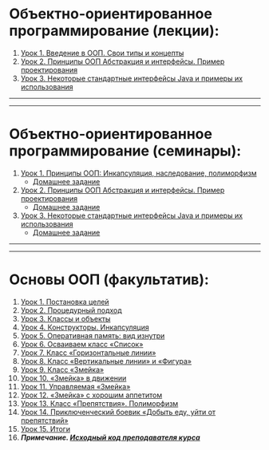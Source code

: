 
# **Объектно-ориентированное программирование (лекции):**

1. [Урок 1. Введение в ООП. Свои типы и концепты](https://github.com/olgashenkel/OOP_course/tree/main/Lesson/Lesson_1)
2. [Урок 2. Принципы ООП Абстракция и интерфейсы. Пример проектирования](https://github.com/olgashenkel/OOP_course/tree/main/Lesson/Lesson_2)
3. [Урок 3. Некоторые стандартные интерфейсы Java и примеры их использования](https://github.com/olgashenkel/OOP_course/tree/main/Lesson/Lesson_3)
<!-- 4. [Урок 4. ООП: Обобщения](https://github.com/olgashenkel/OOP_course/tree/main/Lesson/Lesson_4)
5. [Урок 5. ООП: От простого к практике](https://github.com/olgashenkel/OOP_course/tree/main/Lesson/Lesson_5)
6. [Урок 6. SOLID](https://github.com/olgashenkel/OOP_course/tree/main/Lesson/Lesson_6)
7. [Урок 6. Есть ли жизнь без Java?](https://github.com/olgashenkel/OOP_course/tree/main/Lesson/Lesson_7) -->

---
---

# **Объектно-ориентированное программирование (семинары):**

1. [Урок 1. Принципы ООП: Инкапсуляция, наследование, полиморфизм](https://github.com/olgashenkel/OOP_course/tree/main/Seminar/Seminar_1/VendingMachine/src)
   * [Домашнее задание](https://github.com/olgashenkel/homeWork/tree/master/src)
2. [Урок 2. Принципы ООП Абстракция и интерфейсы. Пример проектирования](https://github.com/olgashenkel/OOP_course/tree/master/Seminar/Seminar_2/Seminar_2/src)
   * [Домашнее задание](https://github.com/olgashenkel/homeWork/tree/master/src)
3. [Урок 3. Некоторые стандартные интерфейсы Java и примеры их использования](https://github.com/olgashenkel/OOP_course/tree/master/Seminar/Seminar_3/src/study_group)
   * [Домашнее задание](https://github.com/olgashenkel/homeWork/tree/master/src)
<!--    4. [Урок 4. ООП: Обобщения. ч1](https://github.com/olgashenkel/OOP_course/tree/master/Seminar/Seminar_4/Seminar_3/src)
   * [Домашнее задание](https://github.com/olgashenkel/homeWork/tree/master/src)
5. [Урок 5. От простого к практике](https://github.com/olgashenkel/OOP_course/tree/master/Seminar/Seminar_5/Seminar_3/src)
   * [Домашнее задание](https://github.com/olgashenkel/homeWork/tree/master/src)
6. [Урок 6. ООП Дизайн и Solid](https://github.com/olgashenkel/OOP_course/tree/master/Seminar/Seminar_6/Seminar_3/src)
   * [Домашнее задание](https://github.com/olgashenkel/homeWork/tree/master/src)
7. [Урок 7. ООП Дизайн и Solid ч.2](https://github.com/olgashenkel/OOP_course/tree/master/Seminar/Seminar_7/Seminar_3/src)
   * [Промежуточная аттестация](https://github.com/olgashenkel/homeWork/tree/master/src) -->

---
---

# **Основы ООП (факультатив):**

1. [Урок 1. Постановка целей](https://github.com/olgashenkel/OOP_course/blob/master/Elective/OOP_elective/Program.cs)
2. [Урок 2. Процедурный подход](https://github.com/olgashenkel/OOP_course/blob/master/Elective/OOP_elective/Program.cs)
3. [Урок 3. Классы и объекты](https://github.com/olgashenkel/OOP_course/blob/master/Elective/OOP_elective/Program.cs)
4. [Урок 4. Конструкторы. Инкапсуляция](https://github.com/olgashenkel/OOP_course/blob/master/Elective/OOP_elective/Program.cs)
5. [Урок 5. Оперативная память: вид изнутри](https://github.com/olgashenkel/OOP_course/blob/master/Elective/OOP_elective/Program.cs)
6. [Урок 6. Осваиваем класс «Список»](https://github.com/olgashenkel/OOP_course/blob/master/Elective/OOP_elective/Program.cs)
7. [Урок 7. Класс «Горизонтальные линии»](https://github.com/olgashenkel/OOP_course/blob/master/Elective/OOP_elective/Program.cs)
8. [Урок 8. Класс «Вертикальные линии» и «Фигура»](https://github.com/olgashenkel/OOP_course/blob/master/Elective/OOP_elective/Program.cs)
9. [Урок 9. Класс «Змейка»](https://github.com/olgashenkel/OOP_course/blob/master/Elective/OOP_elective/Program.cs)
10. [Урок 10. «Змейка» в движении](https://github.com/olgashenkel/OOP_course/blob/master/Elective/OOP_elective/Program.cs)
11. [Урок 11. Управляемая «Змейка»](https://github.com/olgashenkel/OOP_course/blob/master/Elective/OOP_elective/Program.cs)
12. [Урок 12. «Змейка» с хорошим аппетитом](https://github.com/olgashenkel/OOP_course/blob/master/Elective/OOP_elective/Program.cs)
13. [Урок 13. Класс «Препятствия». Полиморфизм](https://github.com/olgashenkel/OOP_course/blob/master/Elective/OOP_elective/Program.cs)
14. [Урок 14. Приключенческий боевик «Добыть еду, уйти от препятствий»](https://github.com/olgashenkel/OOP_course/blob/master/Elective/OOP_elective/Program.cs)
15. [Урок 15. Итоги](https://github.com/olgashenkel/OOP_course/blob/master/Elective/OOP_elective/Program.cs)
16. ***Примечание. [Исходный код преподавателя курса](https://github.com/olgashenkel/OOP_course/tree/master/Elective/snake-master)***
